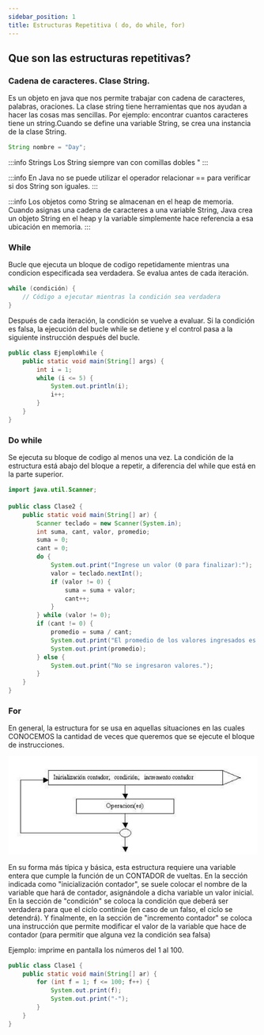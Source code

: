 ```yaml
---
sidebar_position: 1
title: Estructuras Repetitiva ( do, do while, for)
---
```


## Que son las estructuras repetitivas?



### Cadena de caracteres. Clase String.

Es un objeto en java que nos permite trabajar con cadena de caracteres, palabras, oraciones. La clase string tiene herramientas que nos ayudan a hacer las cosas mas sencillas. Por ejemplo: encontrar cuantos caracteres tiene un string.Cuando se define una variable String, se crea una instancia de la clase String.

```java Declaracion y asignacion de una cadena de caracteres
String nombre = "Day";
```

:::info Strings
Los String siempre van con comillas dobles "
:::

:::info 
En Java no se puede utilizar el operador relacionar == para verificar si dos String son iguales.
:::

:::info
Los objetos como String se almacenan en el heap de memoria. Cuando asignas una cadena de caracteres a una variable String, Java crea un objeto String en el heap y la variable simplemente hace referencia a esa ubicación en memoria.
:::

### While
Bucle que ejecuta un bloque de codigo repetidamente mientras una condicion especificada sea verdadera. Se evalua antes de cada iteración.

```java
while (condición) {
    // Código a ejecutar mientras la condición sea verdadera
}
```

Después de cada iteración, la condición se vuelve a evaluar. Si la condición es falsa, la ejecución del bucle while se detiene y el control pasa a la siguiente instrucción después del bucle.

```java
public class EjemploWhile {
    public static void main(String[] args) {
        int i = 1;
        while (i <= 5) {
            System.out.println(i);
            i++;
        }
    }
}

```
### Do while
Se ejecuta su bloque de codigo al menos una vez. La condición de la estructura está abajo del bloque a repetir, a diferencia del while que está en la parte superior.


```java
import java.util.Scanner;

public class Clase2 {
	public static void main(String[] ar) {
		Scanner teclado = new Scanner(System.in);
		int suma, cant, valor, promedio;
		suma = 0;
		cant = 0;
		do {
			System.out.print("Ingrese un valor (0 para finalizar):");
			valor = teclado.nextInt();
			if (valor != 0) {
				suma = suma + valor;
				cant++;
			}
		} while (valor != 0);
		if (cant != 0) {
			promedio = suma / cant;
			System.out.print("El promedio de los valores ingresados es:");
			System.out.print(promedio);
		} else {
			System.out.print("No se ingresaron valores.");
		}
	}
}
```

### For
En general, la estructura for se usa en aquellas situaciones en las cuales CONOCEMOS la cantidad de veces que queremos que se ejecute el bloque de instrucciones. 

![for](image.png)



En su forma más típica y básica, esta estructura requiere una variable entera que cumple la función de un CONTADOR de vueltas. En la sección indicada como "inicialización contador", se suele colocar el nombre de la variable que hará de contador, asignándole a dicha variable un valor inicial. En la sección de "condición" se coloca la condición que deberá ser verdadera para que el ciclo continúe (en caso de un falso, el ciclo se detendrá). Y finalmente, en la sección de "incremento contador" se coloca una instrucción que permite modificar el valor de la variable que hace de contador (para permitir que alguna vez la condición sea falsa)

Ejemplo: imprime en pantalla los números del 1 al 100. 

```java
public class Clase1 {
	public static void main(String[] ar) {
		for (int f = 1; f <= 100; f++) {
			System.out.print(f);
			System.out.print("-");
		}
	}
}
```
